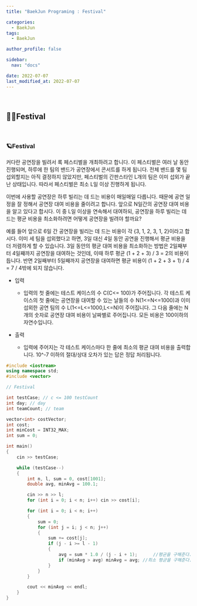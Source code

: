 ```yaml
---
title: "BaekJun Programing : Festival"

categories:
  - BaekJun
tags:
  - BaekJun

author_profile: false

sidebar:
  nav: "docs"

date: 2022-07-07
last_modified_at: 2022-07-07
---
```


<br>

## 🙇‍♀️Festival


<br>

### 🪐Festival

커다란 공연장을 빌려서 록 페스티벌을 개최하려고 합니다. 이 페스티벌은 여러 날 동안 진행되며, 하루에 한 팀의 밴드가 공연장에서 콘서트를 하게 됩니다. 전체 밴드를 몇 팀 섭외할지는 아직 결정하지 않았지만, 페스티벌의 간판스타인 L개의 팀은 이미 섭외가 끝난 상태입니다. 따라서 페스티벌은 최소 L일 이상 진행하게 됩니다.

이번에 사용할 공연장은 하루 빌리는 데 드는 비용이 매일매일 다릅니다. 때문에 공연 일정을 잘 정해서 공연장 대여 비용을 줄이려고 합니다. 앞으로 N일간의 공연장 대여 비용을 알고 있다고 합시다. 이 중 L일 이상을 연속해서 대여하되, 공연장을 하루 빌리는 데 드는 평균 비용을 최소화하려면 어떻게 공연장을 빌려야 할까요?

예를 들어 앞으로 6일 간 공연장을 빌리는 데 드는 비용이 각 {3, 1, 2, 3, 1, 2}이라고 합시다. 이미 세 팀을 섭외했다고 하면, 3일 대신 4일 동안 공연을 진행해서 평균 비용을 더 저렴하게 할 수 있습니다. 3일 동안의 평균 대여 비용을 최소화하는 방법은 2일째부터 4일쨰까지 공연장을 대여하는 것인데, 이때 하루 평균 (1 + 2 + 3) / 3 = 2의 비용이 듭니다. 반면 2일째부터 5일째까지 공연장을 대여하면 평균 비용이 (1 + 2 + 3 + 1) / 4 = 7 / 4밖에 되지 않습니다.

* 입력
    - 입력의 첫 줄에는 테스트 케이스의 수 C(C<= 100)가 주어집니다. 각 테스트 케이스의 첫 줄에는 공연장을 대여할 수 있는 날들의 수 N(1<=N<=1000)과 이미 섭외한 공연 팀의 수 L(1<=L<=1000,L<=N)이 주어집니다. 그 다음 줄에는 N개의 숫자로 공연장 대여 비용이 날짜별로 주어집니다. 모든 비용은 100이하의 자연수입니다.

* 출력
    - 입력에 주어지는 각 테스트 케이스마다 한 줄에 최소의 평균 대여 비용을 출력합니다. 10^-7 이하의 절대/상대 오차가 있는 답은 정답 처리됩니다.

```cpp
#include <iostream>
using namespace std;
#include <vector>

// Festival

int testCase; // c <= 100 testCount
int day; // day
int teamCount; // team

vector<int> costVector;
int cost;
int minCost = INT32_MAX;
int sum = 0;

int main()
{
    cin >> testCase;

    while (testCase--) 
    {
        int n, l, sum = 0, cost[1001];
        double avg, minAvg = 100.1;

        cin >> n >> l;
        for (int i = 0; i < n; i++) cin >> cost[i];

        for (int i = 0; i < n; i++) 
        {
            sum = 0;
            for (int j = i; j < n; j++) 
            {
                sum += cost[j];
                if (j - i >= l - 1) 
                {
                    avg = sum * 1.0 / (j - i + 1);		//평균을 구해준다.
                    if (minAvg > avg) minAvg = avg;	//최소 평균을 구해준다.
                }
            }
        }

        cout << minAvg << endl;
    }
}
```
